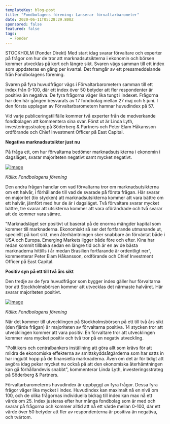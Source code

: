 ```yaml
---
templateKey: blog-post
title: "Fondbolagens förening: Lanserar förvaltarbarometer"
date: 2020-06-11T05:28:29.800Z
sponsored: false
featured: false
tags:
  - Fonder
---
```

STOCKHOLM (Fonder Direkt) Med start idag svarar förvaltare och experter på frågor om hur de tror att marknadsutsikterna i ekonomin och börsen kommer utvecklas på kort och längre sikt. Svaren vägs samman till ett index som uppdateras en gång per kvartal. Det framgår av ett pressmeddelande från Fondbolagens förening.

Svaren på fyra huvudfrågor vägs i Förvaltarbarometern samman till ett index från 0-100, där ett index över 50 betyder att fler respondenter är positiva än negativa. De fyra frågorna väger lika tungt i indexet. Frågorna har den här gången besvarats av 17 fondbolag mellan 27 maj och 5 juni. I den första upplagan av Förvaltarbarometern hamnar huvudindex på 57.

Vid varje publiceringstillfälle kommer två experter från de medverkande fondbolagen att kommentera sina svar. Först ut är Linda Lyth, investeringsstrateg på Söderberg & Partners och Peter Elam Håkansson ordförande och Chief Investment Officer på East Capital.

**Negativa marknadsutsikter just nu**

På fråga ett, om hur förvaltarna bedömer marknadsutsikterna i ekonomin i dagsläget, svarar majoriteten negativt samt mycket negativt.

[![image](https://i.direkt.se/200611/585581701.png)](https://i.direkt.se/200611/585581701.png)

*Källa: Fondbolagens förening*

Den andra frågan handlar om vad förvaltarna tror om marknadsutsikterna om ett halvår, i förhållande till vad de svarade på första frågan. Här svarar en majoritet (tio stycken) att marknadsutsikterna kommer att vara bättre om ett halvår, jämfört med hur de är i dagsläget. Två förvaltare svarar mycket bättre, tre svarar att utsikterna kommer att vara oförändrade och två svarar att de kommer vara sämre.

"Marknadsläget ser positivt ut baserat på de enorma mängder kapital som kommer till marknaderna. Ekonomiskt så ser det fortfarande utmanande ut, speciellt på kort sikt, men återhämtningen sker snabbare än förväntat både i USA och Europa. Emerging Markets ligger både före och efter. Kina har redan kommit tillbaka sedan en längre tid och är en av de bästa marknaderna hittills i år medan Brasilien fortfarande är ordentligt ner", kommenterar Peter Elam Håkansson, ordförande och Chief Investment Officer på East Capital.

**Positiv syn på ett till två års sikt**

Den tredje av de fyra huvudfrågor som bygger index gäller hur förvaltarna tror att Stockholmsbörsen kommer att utvecklas det närmaste halvåret. Här svarar majoriteten positivt.

[![image](https://i.direkt.se/200611/585581702.png)](https://i.direkt.se/200611/585581702.png)

*Källa: Fondbolagens förening*

När det kommer till utvecklingen på Stockholmsbörsen på ett till två års sikt (den fjärde frågan) är majoriteten av förvaltarna positiva. 14 stycken tror att utvecklingen kommer att vara positiv. En förvaltare tror att utvecklingen kommer vara mycket positiv och två tror på en negativ utveckling.

"Politikers och centralbankers inställning att göra allt som krävs för att mildra de ekonomiska effekterna av smittskyddsåtgärderna som har satts in har ingjutit hopp på de finansiella marknaderna. Även om det är för tidigt att avgöra idag pekar mycket nu också på att den ekonomiska återhämtningen kan gå förhållandevis snabbt", kommenterar Linda Lyth, investeringsstrateg på Söderberg & Partners.

Förvaltarbarometerns huvudindex är uppbyggt av fyra frågor. Dessa fyra frågor väger lika mycket i index. Huvudindex kan maximalt nå en nivå om 100, och de olika frågornas individuella bidrag till index kan max nå ett värde om 25. Index justeras efter hur många fondbolag som är med och svarar på frågorna och kommer alltid att nå ett värde mellan 0-100, där ett värde över 50 betyder att fler av respondenterna är positiva än negativa, och tvärtom.